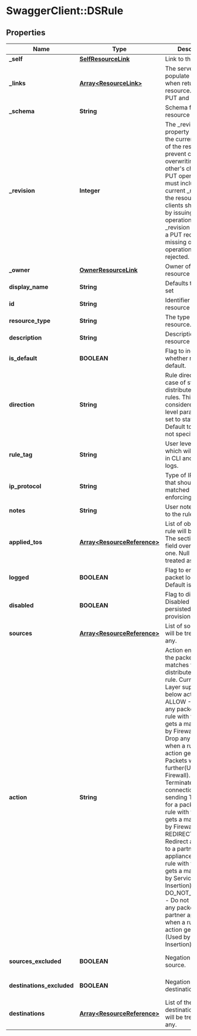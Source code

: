 # SwaggerClient::DSRule

## Properties
Name | Type | Description | Notes
------------ | ------------- | ------------- | -------------
**_self** | [**SelfResourceLink**](SelfResourceLink.md) | Link to this resource | [optional] 
**_links** | [**Array&lt;ResourceLink&gt;**](ResourceLink.md) | The server will populate this field when returing the resource. Ignored on PUT and POST. | [optional] 
**_schema** | **String** | Schema for this resource | [optional] 
**_revision** | **Integer** | The _revision property describes the current revision of the resource. To prevent clients from overwriting each other&#39;s changes, PUT operations must include the current _revision of the resource, which clients should obtain by issuing a GET operation. If the _revision provided in a PUT request is missing or stale, the operation will be rejected. | [optional] 
**_owner** | [**OwnerResourceLink**](OwnerResourceLink.md) | Owner of this resource | [optional] 
**display_name** | **String** | Defaults to ID if not set | [optional] 
**id** | **String** | Identifier of the resource | [optional] 
**resource_type** | **String** | The type of this resource. | [optional] 
**description** | **String** | Description of this resource | [optional] 
**is_default** | **BOOLEAN** | Flag to indicate whether rule is default. | [optional] 
**direction** | **String** | Rule direction in case of stateless distributed service rules. This will only considered if section level parameter is set to stateless. Default to IN_OUT if not specified. | [optional] [default to &#39;IN_OUT&#39;]
**rule_tag** | **String** | User level field which will be printed in CLI and packet logs. | [optional] 
**ip_protocol** | **String** | Type of IP packet that should be matched while enforcing the rule. | [optional] [default to &#39;IPV4_IPV6&#39;]
**notes** | **String** | User notes specific to the rule. | [optional] 
**applied_tos** | [**Array&lt;ResourceReference&gt;**](ResourceReference.md) | List of object where rule will be enforced. The section level field overrides this one. Null will be treated as any. | [optional] 
**logged** | **BOOLEAN** | Flag to enable packet logging. Default is disabled. | [optional] [default to false]
**disabled** | **BOOLEAN** | Flag to disable rule. Disabled will only be persisted but never provisioned/realized. | [optional] [default to false]
**sources** | [**Array&lt;ResourceReference&gt;**](ResourceReference.md) | List of sources. Null will be treated as any. | [optional] 
**action** | **String** | Action enforced on the packets which matches the distributed service rule. Currently DS Layer supports below actions. ALLOW           - Forward any packet when a rule with this action gets a match (Used by Firewall). DROP            - Drop any packet when a rule with this action gets a match. Packets won&#39;t go further(Used by Firewall). REJECT          - Terminate TCP connection by sending TCP reset for a packet when a rule with this action gets a match (Used by Firewall). REDIRECT        - Redirect any packet to a partner appliance when a rule with this action gets a match (Used by Service Insertion). DO_NOT_REDIRECT - Do not redirect any packet to a partner appliance when a rule with this action gets a match (Used by Service Insertion). | 
**sources_excluded** | **BOOLEAN** | Negation of the source. | [optional] [default to false]
**destinations_excluded** | **BOOLEAN** | Negation of the destination. | [optional] [default to false]
**destinations** | [**Array&lt;ResourceReference&gt;**](ResourceReference.md) | List of the destinations. Null will be treated as any. | [optional] 


